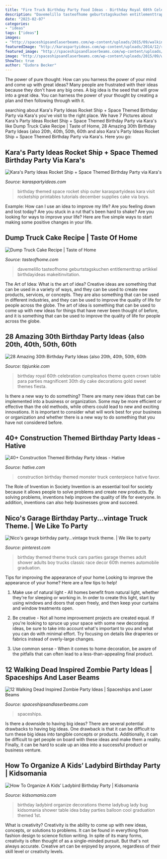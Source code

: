 ```yaml
---
title: "Fire Truck Birthday Party Food Ideas - Birthday Royal 60th Celebration Cumpleaños Theme Queen Crown Table Para Parties Magnificent 30th Diy Cake Decorations Gold Sweet Themes Fiesta"
description: "Davemelillo tasteofhome geburtstagskuchen entitlementtrap artikkel birthdayideas makeitinvitation"
date: "2023-02-07"
categories:
- "ideas"
tags: ["ideas"]
images:
- "http://spaceshipsandlaserbeams.com/wp-content/uploads/2015/09/walking-dead-zombie-party-ideas.jpg"
featuredImage: "http://karaspartyideas.com/wp-content/uploads/2014/12/rocket4.jpg"
featured_image: "http://spaceshipsandlaserbeams.com/wp-content/uploads/2015/09/walking-dead-zombie-party-ideas.jpg"
image: "http://spaceshipsandlaserbeams.com/wp-content/uploads/2015/09/walking-dead-zombie-party-ideas.jpg"
ShowToc: true
author: "Eudora Becker"
---
```



The power of pure thought: How can you harness the power of your mind and come up with great ideas?
Many people are frustrated with their ideas because they don't have any big ones. A big idea is the seed that will grow into a great idea. You can harness the power of your thought by creating a plan and then following through with it.

	

		
searching about Kara&#039;s Party Ideas Rocket Ship + Space Themed Birthday Party via Kara&#039;s you've visit to the right place. We have 7 Pictures about Kara&#039;s Party Ideas Rocket Ship + Space Themed Birthday Party via Kara&#039;s like Dump Truck Cake Recipe | Taste of Home, 28 Amazing 30th Birthday Party Ideas {also 20th, 40th, 50th, 60th and also Kara&#039;s Party Ideas Rocket Ship + Space Themed Birthday Party via Kara&#039;s. Here you go:
		
    
## Kara&#039;s Party Ideas Rocket Ship + Space Themed Birthday Party Via Kara&#039;s

<img loading=lazy src="http://karaspartyideas.com/wp-content/uploads/2014/12/rocket4.jpg" onerror="this.onerror=null;this.src='https://tse1.mm.bing.net/th?id=OIP.y73ZqpsvU_2Pg2Ra7EZs-wHaLH&amp;pid=15.1';" alt="Kara&#039;s Party Ideas Rocket Ship + Space Themed Birthday Party via Kara&#039;s">

_Source: karaspartyideas.com_

>birthday themed space rocket ship outer karaspartyideas kara visit rocketship printables tutorials december supplies cake via boys. 

	

Example: How can I use an idea to improve my life?
Are you feeling down and lost today? Are you stuck in a rut that's been hard to shake? Are you looking for ways to improve your life? Here are five simple ways to start making some positive changes in your life.

    
## Dump Truck Cake Recipe | Taste Of Home

<img loading=lazy src="https://www.tasteofhome.com/wp-content/uploads/2017/10/exps14825_FF163882C01_14_1b.jpg" onerror="this.onerror=null;this.src='https://tse3.mm.bing.net/th?id=OIP.jcweh_cxXnEgBkXmFHheeQHaHa&amp;pid=15.1';" alt="Dump Truck Cake Recipe | Taste of Home">

_Source: tasteofhome.com_

>davemelillo tasteofhome geburtstagskuchen entitlementtrap artikkel birthdayideas makeitinvitation. 

	

The Art of Idea: What is the art of idea?
Creative ideas are something that can be used in a variety of ways, and they can be used to create new products, services, or concepts. They are also something that can be used in different industries, and they can be used to improve the quality of life for people across the globe. The art of idea is something that can be used to come up with new ideas for things that have never been thought of before, and it is something that can be used to improve the quality of life for people across the globe.

    
## 28 Amazing 30th Birthday Party Ideas {also 20th, 40th, 50th, 60th

<img loading=lazy src="https://cdn.tipjunkie.com/wp-content/uploads/cache/0a/26/0a26d85e699b0356cc0cf32383560e73.jpg" onerror="this.onerror=null;this.src='https://tse4.mm.bing.net/th?id=OIP.jsRqARbJICiXxihZKJEf7AHaLf&amp;pid=15.1';" alt="28 Amazing 30th Birthday Party Ideas {also 20th, 40th, 50th, 60th">

_Source: tipjunkie.com_

>birthday royal 60th celebration cumpleaños theme queen crown table para parties magnificent 30th diy cake decorations gold sweet themes fiesta. 

	

Is there a new way to do something?
There are many new ideas that can be implemented into a business or organization. Some may be more efficient or effective than the old methods, while others could lead to new and exciting innovations. It is important to consider what will work best for your business or organization and whether there is a new way to do something that you have not considered before.

    
## 40+ Construction Themed Birthday Party Ideas - Hative

<img loading=lazy src="https://hative.com/wp-content/uploads/2015/06/construction-birthday-party/14-construction-themed-birthday-party.jpg" onerror="this.onerror=null;this.src='https://tse2.mm.bing.net/th?id=OIP.LcTC_YhSYbqop-hN0NDcOQHaLK&amp;pid=15.1';" alt="40+ Construction Themed Birthday Party Ideas - Hative">

_Source: hative.com_

>construction birthday themed monster truck centerpiece hative favor. 

	

The Role of Invention in Society
Invention is an essential tool for society because it allows people to solve problems and create new products. By solving problems, inventions help improve the quality of life for everyone. In addition, inventions can also help businesses grow and succeed.

    
## Nico&#039;s Garage Birthday Party...vintage Truck Theme. | We Like To Party

<img loading=lazy src="https://i.pinimg.com/736x/94/21/cd/9421cda6015015460ee28752cb4abade--th-birthday-themed-birthday-parties.jpg?b=t" onerror="this.onerror=null;this.src='https://tse2.mm.bing.net/th?id=OIP.bWNHX4uwddSGE8CBFp4FPQHaJ4&amp;pid=15.1';" alt="Nico&#039;s garage birthday party...vintage truck theme. | We like to party">

_Source: pinterest.com_

>birthday themed theme truck cars parties garage themes adult shower adults boy trucks classic race decor 60th memes automobile graduation. 

	

Tips for improving the appearance of your home
Looking to improve the appearance of your home? Here are a few tips to help!
1. Make use of natural light - All homes benefit from natural light, whether they're for sleeping or working in. In order to create this light, start by using windows and doors that open freely, and then keep your curtains and window treatments open.

2. Be creative - Not all home improvement projects are created equal. If you're looking to spruce up your space with some new decorating ideas, be sure to take into account what's important to you and what you can do with minimal effort. Try focusing on details like draperies or fabrics instead of overly-large changes.

3. Use common sense - When it comes to home decoration, be aware of the pitfalls that can often lead to a less-than-appealing final product.

    
## 12 Walking Dead Inspired Zombie Party Ideas | Spaceships And Laser Beams

<img loading=lazy src="http://spaceshipsandlaserbeams.com/wp-content/uploads/2015/09/walking-dead-zombie-party-ideas.jpg" onerror="this.onerror=null;this.src='https://tse4.mm.bing.net/th?id=OIP.XUBXeJwFo4yVO8kC4RzrMwHaLH&amp;pid=15.1';" alt="12 Walking Dead Inspired Zombie Party Ideas | Spaceships and Laser Beams">

_Source: spaceshipsandlaserbeams.com_

>spaceships. 

	

Is there a downside to having big ideas?
There are several potential drawbacks to having big ideas. One drawback is that it can be difficult to turn these big ideas into tangible concepts or products. Additionally, it can be difficult to get people on board with these ideas and make them a reality. Finally, it can be hard to scale up an idea into a successful product or business venture.

    
## How To Organize A Kids’ Ladybird Birthday Party | Kidsomania

<img loading=lazy src="http://www.kidsomania.com/photos/Cool-Idea-To-Organize-Kids-Ladybird-Birthday-Party-3.jpg" onerror="this.onerror=null;this.src='https://tse1.mm.bing.net/th?id=OIP.dRp8O5_7ZFtBf1fnZLrn8gHaLG&amp;pid=15.1';" alt="How To Organize A Kids’ Ladybird Birthday Party | Kidsomania">

_Source: kidsomania.com_

>birthday ladybird organize decorations theme ladybug lady bug kidsomania shower table idea bday parties balloon cool graduation themed 1st. 

	

What is creativity?
Creativity is the ability to come up with new ideas, concepts, or solutions to problems. It can be found in everything from fashion design to science fiction writing. In spite of its many forms, creativity is often thought of as a single-minded pursuit. But that's not always accurate. Creative art can be enjoyed by anyone, regardless of their skill level or creativity levels.


